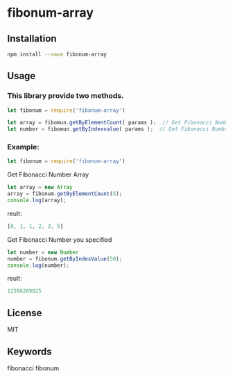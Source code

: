 # fibonum-array

## Installation

~~~sh
npm install --save fibonum-array
~~~


## Usage

### This library provide two methods.

~~~js
let fibonum = require('fibonum-array')

let array = fibomun.getByElementCount( params );  // Get Fibonacci Number As many elements as you specify
let number = fibomun.getByIndexvalue( params );  // Get Fibonacci Number As Index number you specified
~~~


### Example:
~~~js
let fibonum = require('fibonum-array')
~~~

Get Fibonacci Number Array
~~~js
let array = new Array
array = fibonum.getByElementCount(5);
console.log(array);
~~~
reult:
~~~js
[0, 1, 1, 2, 3, 5]
~~~

Get Fibonacci Number you specified
~~~js
let number = new Number
number = fibonum.getByIndexValue(50);
console.log(number);
~~~
reult:
~~~js
12586269025
~~~

## License
MIT

## Keywords

fibonacci
fibonum